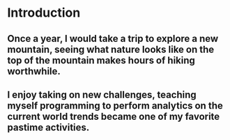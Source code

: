 # Introduction

## Once a year, I would take a trip to explore a new mountain, seeing what nature looks like on the top of the mountain makes hours of hiking worthwhile.

## I enjoy taking on new challenges, teaching myself programming to perform analytics on the current world trends became one of my favorite pastime activities.
<!--stackedit_data:
eyJoaXN0b3J5IjpbNzM3MzIwOTAyXX0=
-->